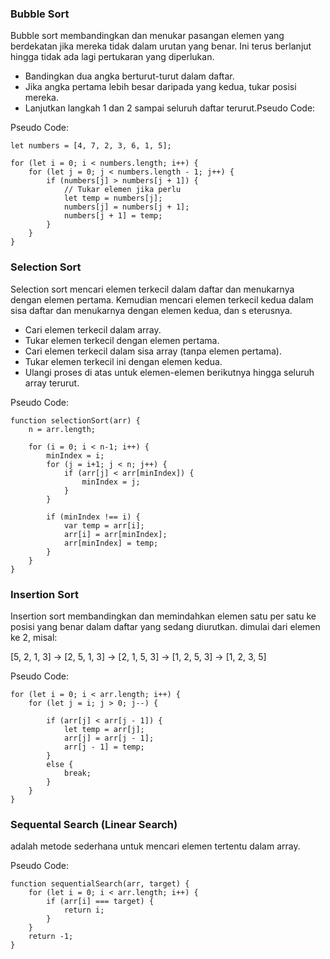 ### Bubble Sort

Bubble sort membandingkan dan menukar pasangan elemen yang berdekatan jika mereka tidak dalam
urutan yang benar. Ini terus berlanjut hingga tidak ada lagi pertukaran yang diperlukan.

- Bandingkan dua angka berturut-turut dalam daftar.
- Jika angka pertama lebih besar daripada yang kedua, tukar posisi mereka.
- Lanjutkan langkah 1 dan 2 sampai seluruh daftar terurut.Pseudo Code: 

Pseudo Code:

    let numbers = [4, 7, 2, 3, 6, 1, 5];

    for (let i = 0; i < numbers.length; i++) {
        for (let j = 0; j < numbers.length - 1; j++) {
            if (numbers[j] > numbers[j + 1]) {
                // Tukar elemen jika perlu
                let temp = numbers[j];
                numbers[j] = numbers[j + 1];
                numbers[j + 1] = temp;
            }
        }
    }

### Selection Sort

Selection sort mencari elemen terkecil dalam daftar dan menukarnya dengan elemen pertama. 
Kemudian mencari elemen terkecil kedua dalam sisa daftar dan menukarnya dengan elemen kedua, dan s
eterusnya.

- Cari elemen terkecil dalam array.
- Tukar elemen terkecil dengan elemen pertama.
- Cari elemen terkecil dalam sisa array (tanpa elemen pertama).
- Tukar elemen terkecil ini dengan elemen kedua.
- Ulangi proses di atas untuk elemen-elemen berikutnya hingga seluruh array 
  terurut.

Pseudo Code:

    function selectionSort(arr) {
        n = arr.length;

        for (i = 0; i < n-1; i++) {
            minIndex = i;
            for (j = i+1; j < n; j++) {
                if (arr[j] < arr[minIndex]) {
                    minIndex = j;
                }
            }
        
            if (minIndex !== i) {
                var temp = arr[i];
                arr[i] = arr[minIndex];
                arr[minIndex] = temp;
            }
        }
    }

### Insertion Sort

Insertion sort membandingkan dan memindahkan elemen satu per satu ke posisi yang benar
dalam daftar yang sedang diurutkan. dimulai dari elemen ke 2, misal:

[5, 2, 1, 3] -> [2, 5, 1, 3] -> [2, 1, 5, 3] -> [1, 2, 5, 3] -> [1, 2, 3, 5]

Pseudo Code:

    for (let i = 0; i < arr.length; i++) {
        for (let j = i; j > 0; j--) {
            
            if (arr[j] < arr[j - 1]) {
                let temp = arr[j];
                arr[j] = arr[j - 1];
                arr[j - 1] = temp;
            } 
            else {
                break; 
            }
        }
    }


### Sequental Search (Linear Search)

adalah metode sederhana untuk mencari elemen tertentu dalam array.

Pseudo Code:

    function sequentialSearch(arr, target) {
        for (let i = 0; i < arr.length; i++) {
            if (arr[i] === target) {
                return i; 
            }
        }
        return -1; 
    }

